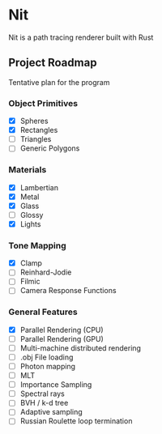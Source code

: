 # Nit

Nit is a path tracing renderer built with Rust

## Project Roadmap

Tentative plan for the program

### Object Primitives
- [x] Spheres
- [x] Rectangles
- [ ] Triangles
- [ ] Generic Polygons

### Materials
- [x] Lambertian
- [x] Metal
- [x] Glass
- [ ] Glossy
- [x] Lights

### Tone Mapping
- [x] Clamp
- [ ] Reinhard-Jodie
- [ ] Filmic
- [ ] Camera Response Functions

### General Features
- [x] Parallel Rendering (CPU)
- [ ] Parallel Rendering (GPU)
- [ ] Multi-machine distributed rendering
- [ ] .obj File loading
- [ ] Photon mapping
- [ ] MLT
- [ ] Importance Sampling
- [ ] Spectral rays
- [ ] BVH / k-d tree
- [ ] Adaptive sampling
- [ ] Russian Roulette loop termination
